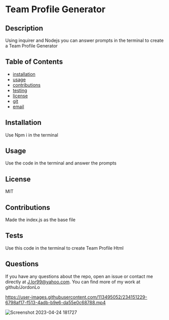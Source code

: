 # Team Profile Generator
  
  ## Description
  Using inquirer and Nodejs you can answer prompts in the terminal to create a Team Profile Generator
  
  ## Table of Contents
  * [installation](#installation)
  * [usage](#usage)
  * [contributions](#contributions)
  * [testing](#testing)
  * [license](#license)
  * [git](#git)
  * [email](#email)
  
  ## Installation
  Use Npm i in the terminal
  
  ## Usage
  Use the code in the terminal and answer the prompts

  ## License
  MIT

  ## Contributions
  Made the index.js as the base file

  ## Tests
  Use this code in the terminal to create Team Profile Html
  
  ## Questions
  If you have any questions about the repo, open an issue or contact me directly at J.lor99@yahoo.com. You can find more of my work at github/JordonLo


https://user-images.githubusercontent.com/113495052/234151229-6798af17-f513-4adb-b9e6-da55e0c68788.mp4

![Screenshot 2023-04-24 181727](https://user-images.githubusercontent.com/113495052/234151237-3c5e68ab-be10-4fb8-a6e1-224cd3a3bf17.png)

